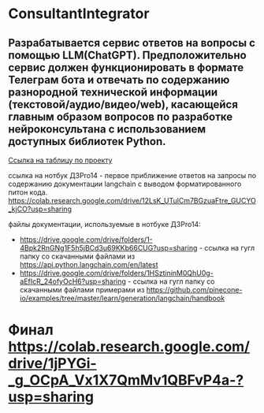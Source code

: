 # ConsultantIntegrator
## Разрабатывается сервис ответов на вопросы с помощью LLM(ChatGPT). Предположительно сервис должен функционировать в формате Телеграм бота и отвечать по содержанию разнородной  технической информации (текстовой/аудио/видео/web), касающейся главным образом вопросов по разработке нейроконсультана с использованием доступных библиотек Python.

[Ссылка на таблицу по проекту](https://docs.google.com/spreadsheets/d/1AOATLMKiNSQvfdkSfX3g4vtmaGjZhdll1e_QQV93wio/edit?gid=0#gid=0)

ссылка на нотбук ДЗPro14 - первое приближение ответов на запросы по содержанию документации langchain с выводом форматированного питон кода.
https://colab.research.google.com/drive/12LsK_UTulCm7BGzuaFtre_GUCYO_kjCO?usp=sharing

файлы документации, используемые в нотбуке ДЗPro14:
- https://drive.google.com/drive/folders/1-4Bpk2RnGNg1F5h5jBCd3u69KKb66CUG?usp=sharing - ссылка на гугл папку со скачанными файлами из  https://api.python.langchain.com/en/latest
- https://drive.google.com/drive/folders/1HSztininM0QhU0g-aEfIcR_24ofyOcH6?usp=sharing - ссылка на гугл папку со скачанными файлами примерами из  https://github.com/pinecone-io/examples/tree/master/learn/generation/langchain/handbook

# Финал https://colab.research.google.com/drive/1jPYGi-_g_OCpA_Vx1X7QmMv1QBFvP4a-?usp=sharing 
